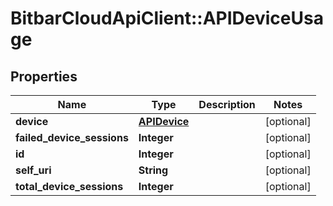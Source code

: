 # BitbarCloudApiClient::APIDeviceUsage

## Properties
Name | Type | Description | Notes
------------ | ------------- | ------------- | -------------
**device** | [**APIDevice**](APIDevice.md) |  | [optional] 
**failed_device_sessions** | **Integer** |  | [optional] 
**id** | **Integer** |  | [optional] 
**self_uri** | **String** |  | [optional] 
**total_device_sessions** | **Integer** |  | [optional] 


